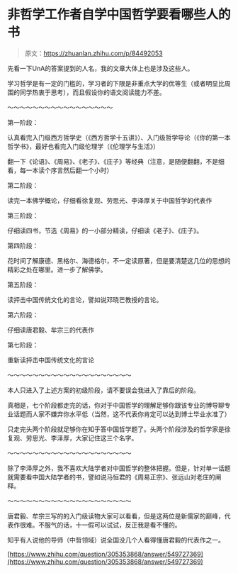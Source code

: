 # 非哲学工作者自学中国哲学要看哪些人的书

> 原文：<https://zhuanlan.zhihu.com/p/84492053>

[](https://www.zhihu.com/question/19715377/answer/831974641)

先看一下UnA的答案提到的人名，我的文章大体上也是涉及这些人。

学习哲学是有一定的门槛的，学习者的下限是非重点大学的优等生（或者明显比周围的同学热衷于思考），而且假设你的语文阅读能力不差。

～～～～～～～～～～～～～～～～～

第一阶段：

认真看完入门级西方哲学史（《西方哲学十五讲》）、入门级哲学导论（《你的第一本哲学书》，最好也看完入门级伦理学（《伦理学与生活》）

翻一下《论语》、《周易》、《老子》、《庄子》等经典（注意，是随便翻翻，不是细看，每一本读个序言然后翻一个小时）

第二阶段：

读完一本佛学概论，仔细看徐复观、劳思光、李泽厚关于中国哲学的代表作

第三阶段：

仔细读四书，节选《周易》的一小部分精读，仔细读《老子》、《庄子》。

第四阶段：

花时间了解康德、黑格尔、海德格尔，不一定读原著，但是要清楚这几位的思想的精彩之处在哪里。进一步了解佛学。

第五阶段：

读抨击中国传统文化的言论，譬如说邓晓芒教授的言论。

第六阶段：

仔细读唐君毅、牟宗三的代表作

第七阶段：

重新读抨击中国传统文化的言论

～～～～～～～～～～～～～～～～～～～～

本人只进入了上述方案的初级阶段，请不要误会我进入了靠后的阶段。

真相是，七个阶段都走完的话，你对于中国哲学的理解足够你跟该专业的博导聊专业话题而人家不嫌弃你水平低（当然，这不代表你肯定可以达到博士毕业水准了）

只走完头两个阶段就足够你在知乎答中国哲学题了。头两个阶段涉及的哲学家是徐复观、劳思光、李泽厚，大家记住这三个名字。

～～～～～～～～～～～～～～～～～～～～

除了李泽厚之外，我不喜欢大陆学者对中国哲学的整体把握。但是，针对单一话题就需要看中国大陆学者的书，譬如说马恒君的《周易正宗》、张远山对老庄的阐释。

～～～～～～～～～～～～～～～～～～～～

唐君毅、牟宗三写的的入门级读物大家可以看看，但是这两位是新儒家的巅峰，代表作很难。不服气的话，十一假可以试试，反正我是看不懂的。

知乎有人说他的导师（中哲领域）说全国没几个人看得懂唐君毅的代表作之一。

[https://www.zhihu.com/question/305353868/answer/549727369](https://www.zhihu.com/question/305353868/answer/549727369)